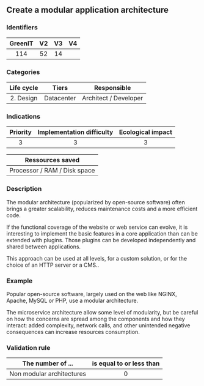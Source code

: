 ## Create a modular application architecture

### Identifiers

| GreenIT | V2  | V3  | V4  |
|:-------:|:---:|:---:|:---:|
|   114   | 52  | 14  |     |

### Categories

| Life cycle |   Tiers    |      Responsible      |
|:----------:|:----------:|:---------------------:|
| 2. Design  | Datacenter | Architect / Developer |

### Indications

| Priority | Implementation difficulty | Ecological impact |
|:--------:|:-------------------------:|:-----------------:|
|    3     |             3             |         3         |

|       Ressources saved       |
|:----------------------------:|
| Processor / RAM / Disk space |

### Description

The modular architecture (popularized by open-source software) often brings a greater scalability, reduces maintenance costs and a more efficient code.

If the functional coverage of the website or web service can evolve, it is interesting to implement the basic features in a core application than can be extended with plugins. Those plugins can be developed independently and shared between applications.

This approach can be used at all levels, for a custom solution, or for the choice of an HTTP server or a CMS..


### Example

Popular open-source software, largely used on the web like NGINX, Apache, MySQL or PHP, use a modular architecture.

The microservice architecture allow some level of modularity, but be careful on how the concerns are spread among the 
components and how they interact: added complexity, network calls, and other unintended negative consequences can 
increase resources consumption.

### Validation rule

| The number of ...         | is equal to or less than |  
|---------------------------|:------------------------:|
| Non modular architectures |             0            |
